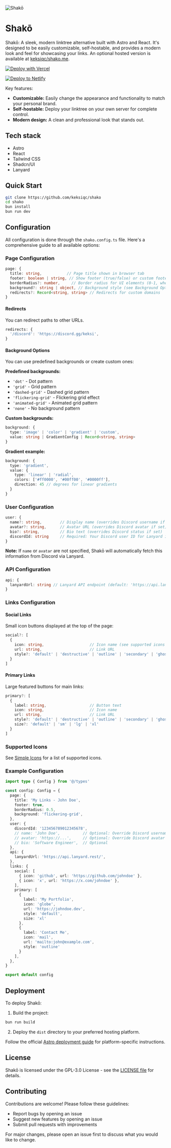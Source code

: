 ![Shakō](https://raw.githubusercontent.com/keksiqc/shako/main/.github/assets/banner.png)

# Shakō

Shakō: A sleek, modern linktree alternative built with Astro and React. It's designed to be easily customizable, self-hostable, and provides a modern look and feel for showcasing your links. An optional hosted version is available at [keksiqc/shako.me](https://github.com/keksiqc/shako.me).

[![Deploy with Vercel](https://vercel.com/button)](https://vercel.com/new/clone?repository-url=https%3A%2F%2Fgithub.com%2Fkeksiqc%2Fshako&project-name=shako&repository-name=shako)

[![Deploy to Netlify](https://www.netlify.com/img/deploy/button.svg)](https://app.netlify.com/start/deploy?repository=https://github.com/keksiqc/shako)

Key features:

- **Customizable:** Easily change the appearance and functionality to match your personal brand.
- **Self-hostable:** Deploy your linktree on your own server for complete control.
- **Modern design:** A clean and professional look that stands out.

## Tech stack

- Astro
- React
- Tailwind CSS
- Shadcn/UI
- Lanyard

## Quick Start

```bash
git clone https://github.com/keksiqc/shako
cd shako
bun install
bun run dev
```

## Configuration

All configuration is done through the `shako.config.ts` file. Here's a comprehensive guide to all available options:

### Page Configuration

```typescript
page: {
  title: string,           // Page title shown in browser tab
  footer: boolean | string, // Show footer (true/false) or custom footer text
  borderRadius?: number,     // Border radius for UI elements (0-1, where 1 = full radius)
  background?: string | object, // Background style (see Background Options below)
  redirects?: Record<string, string> // Redirects for custom domains
}
```

#### Redirects
You can redirect paths to other URLs.
```typescript
redirects: {
  '/discord': 'https://discord.gg/keksi',
}
```

#### Background Options

You can use predefined backgrounds or create custom ones:

**Predefined backgrounds:**
- `'dot'` - Dot pattern
- `'grid'` - Grid pattern
- `'dashed-grid'` - Dashed grid pattern
- `'flickering-grid'` - Flickering grid effect
- `'animated-grid'` - Animated grid pattern
- `'none'` - No background pattern

**Custom backgrounds:**
```typescript
background: {
  type: 'image' | 'color' | 'gradient' | 'custom',
  value: string | GradientConfig | Record<string, string>
}
```

**Gradient example:**
```typescript
background: {
  type: 'gradient',
  value: {
    type: 'linear' | 'radial',
    colors: ['#ff0000', '#00ff00', '#0000ff'],
    direction: 45 // degrees for linear gradients
  }
}
```

### User Configuration

```typescript
user: {
  name?: string,        // Display name (overrides Discord username if set)
  avatar?: string,      // Avatar URL (overrides Discord avatar if set)
  bio?: string,         // Bio text (overrides Discord status if set)
  discordId: string     // Required: Your Discord user ID for Lanyard integration
}
```

**Note:** If `name` or `avatar` are not specified, Shakō will automatically fetch this information from Discord via Lanyard.

### API Configuration

```typescript
api: {
  lanyardUrl: string // Lanyard API endpoint (default: 'https://api.lanyard.rest/')
}
```

### Links Configuration

#### Social Links
Small icon buttons displayed at the top of the page:

```typescript
social?: [
  {
    icon: string,                    // Icon name (see supported icons below)
    url: string,                     // Link URL
    style?: 'default' | 'destructive' | 'outline' | 'secondary' | 'ghost' | 'link'
  }
]
```

#### Primary Links
Large featured buttons for main links:

```typescript
primary?: [
  {
    label: string,                   // Button text
    icon: string,                    // Icon name
    url: string,                     // Link URL
    style?: 'default' | 'destructive' | 'outline' | 'secondary' | 'ghost' | 'link',
    size?: 'default' | 'sm' | 'lg' | 'xl'
  }
]
```

### Supported Icons

See [Simple Icons](https://simpleicons.org/) for a list of supported icons.

### Example Configuration

```typescript
import type { Config } from '@/types'

const config: Config = {
  page: {
    title: 'My Links - John Doe',
    footer: true,
    borderRadius: 0.5,
    background: 'flickering-grid',
  },
  user: {
    discordId: '123456789012345678',
    // name: 'John Doe',          // Optional: Override Discord username
    // avatar: 'https://...',     // Optional: Override Discord avatar
    // bio: 'Software Engineer',  // Optional
  },
  api: {
    lanyardUrl: 'https://api.lanyard.rest/',
  },
  links: {
    social: [
      { icon: 'github', url: 'https://github.com/johndoe' },
      { icon: 'x', url: 'https://x.com/johndoe' },
    ],
    primary: [
      {
        label: 'My Portfolio',
        icon: 'globe',
        url: 'https://johndoe.dev',
        style: 'default',
        size: 'xl'
      },
      {
        label: 'Contact Me',
        icon: 'mail',
        url: 'mailto:john@example.com',
        style: 'outline'
      }
    ],
  },
}

export default config
```

## Deployment

To deploy Shakō:

1. Build the project:
```bash
bun run build
```

2. Deploy the `dist` directory to your preferred hosting platform.

Follow the official [Astro deployment guide](https://docs.astro.build/en/guides/deploy/) for platform-specific instructions.

## License

Shakō is licensed under the GPL-3.0 License - see the [LICENSE file](./LICENSE) for details.

## Contributing

Contributions are welcome! Please follow these guidelines:

- Report bugs by opening an issue
- Suggest new features by opening an issue
- Submit pull requests with improvements

For major changes, please open an issue first to discuss what you would like to change.
